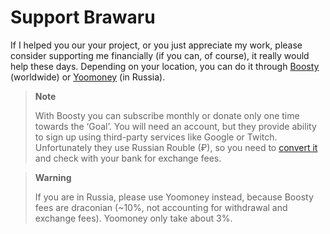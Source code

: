 # Support Brawaru

If I helped you our your project, or you just appreciate my work, please
consider supporting me financially (if you can, of course), it really would
help these days. Depending on your location, you can do it through
[Boosty][boosty] (worldwide) or [Yoomoney][yoomoney] (in Russia).

> **Note**
>
> With Boosty you can subscribe monthly or donate only one time towards the
> ‘Goal’. You will need an account, but they provide ability to sign up using
> third-party services like Google or Twitch. Unfortunately they use Russian
> Rouble (₽), so you need to [convert it][conv] and check with your bank for
> exchange fees.

> **Warning**
>
> If you are in Russia, please use Yoomoney instead, because Boosty fees are
> draconian (~10%, not accounting for withdrawal and exchange fees). Yoomoney
> only take about 3%.

[boosty]: https://boosty.to/brawaru
[yoomoney]: https://yoomoney.ru/to/410014746904198
[conv]: https://www.google.com/search?q=usd%20to%20rub

